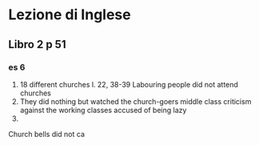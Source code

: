 # Lezione di Inglese


## Libro 2  p 51

### es 6
1. 18 different churches
l. 22, 38-39
Labouring people did not attend churches
2. They did nothing but watched the church-goers
middle class criticism against the working classes
accused of being lazy
3. 
Church bells did not ca
<!--stackedit_data:
eyJoaXN0b3J5IjpbLTE0MTg3Nzk1ODQsMTAyOTUyNjI4OF19
-->